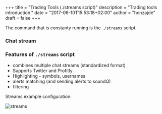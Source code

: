 +++
title = "Trading Tools (./streams script)"
description = "Trading tools introduction."
date = "2017-06-10T15:53:18+02:00"
author = "honzajde"
draft = false
+++

The command that is constanty running is the `./streams` script.

### Chat stream


### Features of `./streams` script

* combines multiple chat streams (standardized format)
* Supports Twitter and Profitly
* Highlighting - symbols, usernames
* alerts matching (and sending alerts to soundQ)
* filtering

Streams example configuration:

![streams](/media/streams2.PNG)